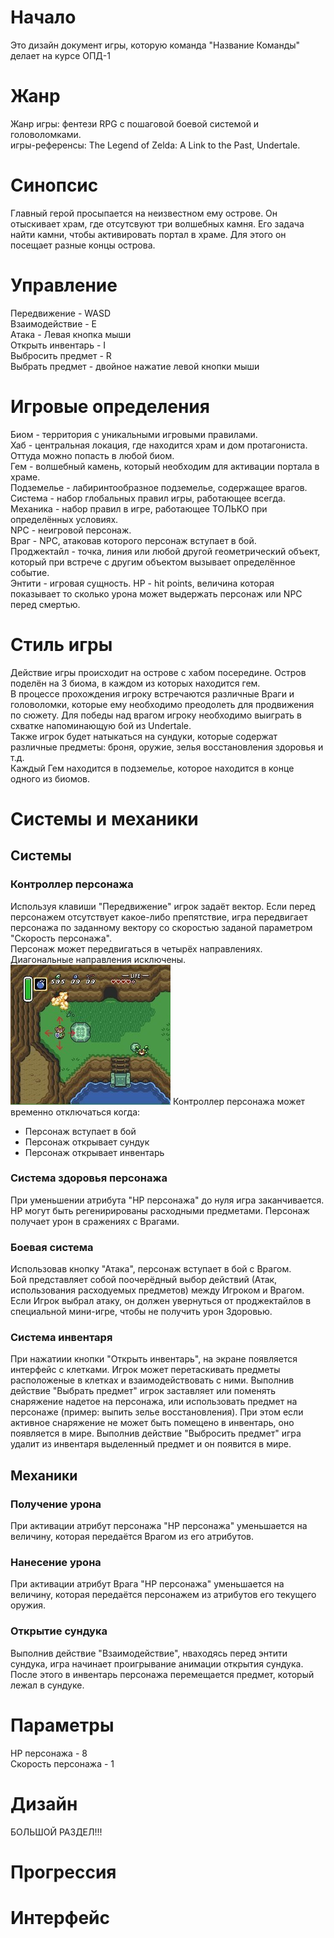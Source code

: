 # Начало
Это дизайн документ игры, которую команда "Название Команды" делает на курсе ОПД-1
# Жанр
Жанр игры: фентези RPG с пошаговой боевой системой и головоломками.\
игры-референсы: The Legend of Zelda: A Link to the Past, Undertale.
# Синопсис
Главный герой просыпается на неизвестном ему острове. Он отыскивает храм, где отсутсвуют три волшебных камня. 
Его задача найти камни, чтобы активировать портал в храме. Для этого он посещает разные концы острова.
# Управление
Передвижение - WASD\
Взаимодействие - E\
Атака - Левая кнопка мыши\
Открыть инвентарь - I\
Выбросить предмет - R\
Выбрать предмет - двойное нажатие левой кнопки мыши
# Игровые определения
Биом - территория с уникальными игровыми правилами.\
Хаб - центральная локация, где находится храм и дом протагониста. Оттуда можно попасть в любой биом.\
Гем - волшебный камень, который необходим для активации портала в храме.\
Подземелье - лабиринтообразное подземелье, содержащее врагов.\
Система - набор глобальных правил игры, работающее всегда.\
Механика - набор правил в игре, работающее ТОЛЬКО при определённых условиях.\
NPC - неигровой персонаж.\
Враг - NPC, атаковав которого персонаж вступает в бой.\
Проджектайл - точка, линия или любой другой геометрический объект, который при встрече с другим объектом вызывает определённое событие.\
Энтити - игровая сущность.
HP - hit points, величина которая показывает то сколько урона может выдержать персонаж или NPC перед смертью.
# Стиль игры
Действие игры происходит на острове с хабом посередине. Остров поделён на 3 биома, в каждом из которых находится гем.\
В процессе прохождения игроку встречаются различные Враги и головоломки, которые ему необходимо преодолеть для продвижения по сюжету.
Для победы над врагом игроку необходимо выиграть в схватке напоминающую бой из Undertale.\
Также игрок будет натыкаться на сундуки, которые содержат различные предметы: броня, оружие, зелья восстановления здоровья и т.д.\
Каждый Гем находится в подземелье, которое находится в конце одного из биомов.
# Системы и механики
## Системы
### Контроллер персонажа
Используя клавиши "Передвижение" игрок задаёт вектор. Если перед персонажем отсутствует какое-либо препятствие, игра передвигает персонажа по заданному вектору со скоростью заданой параметром "Скорость персонажа".\
Персонаж может передвигаться в четырёх направлениях. Диагональные направления исключены.\
![image](res/1583253dcd802_8907.jpg)
Контроллер персонажа может временно отключаться когда:
* Персонаж вступает в бой
* Персонаж открывает сундук
* Персонаж открывает инвентарь
### Система здоровья персонажа
При уменьшении атрибута "HP персонажа" до нуля игра заканчивается. HP могут быть регенирированы расходными предметами. Персонаж получает урон в сражениях с Врагами.
### Боевая система
Использовав кнопку "Атака", персонаж вступает в бой с Врагом.\
Бой представляет собой поочерёдный выбор действий (Атак, использования расходуемых предметов) между Игроком и Врагом.\
Если Игрок выбрал атаку, он должен увернуться от проджектайлов в специальной мини-игре, чтобы не получить урон Здоровью.
### Система инвентаря
При нажатиии кнопки "Открыть инвентарь", на экране появляется интерфейс с клетками. Игрок может перетаскивать предметы расположеные в клетках и взаимодействовать с ними. Выполнив действие "Выбрать предмет" игрок заставляет или поменять снаряжение надетое на персонажа, или использовать предмет на персонаже (пример: выпить зелье восстановления). При этом если активное снаряжение не может быть помещено в инвентарь, оно появляется в мире. Выполнив действие "Выбросить предмет" игра удалит из инвентаря выделенный предмет и он появится в мире.
## Механики
### Получение урона
При активации атрибут персонажа "HP персонажа" уменьшается на величину, которая передаётся Врагом из его атрибутов.
### Нанесение урона
При активации атрибут Врага "HP персонажа" уменьшается на величину, которая передаётся персонажем из атрибутов его текущего оружия.
### Открытие сундука
Выполнив действие "Взаимодействие", нваходясь перед энтити сундука, игра начинает проигрывание анимации открытия сундука. После этого в инвентарь персонажа перемещается предмет, который лежал в сундуке.
# Параметры
HP персонажа - 8\
Скорость персонажа - 1
# Дизайн
БОЛЬШОЙ РАЗДЕЛ!!!
# Прогрессия
# Интерфейс
